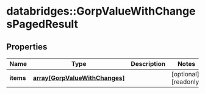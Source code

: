 # databridges::GorpValueWithChangesPagedResult


## Properties
Name | Type | Description | Notes
------------ | ------------- | ------------- | -------------
**items** | [**array[GorpValueWithChanges]**](GorpValueWithChanges.md) |  | [optional] [readonly] 


